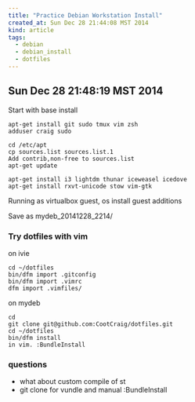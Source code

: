 ```yaml
---
title: "Practice Debian Workstation Install"
created_at: Sun Dec 28 21:44:08 MST 2014
kind: article
tags:
  - debian
  - debian_install
  - dotfiles
---
```



## Sun Dec 28 21:48:19 MST 2014

Start with base install

~~~~~~~~~~~~~~
apt-get install git sudo tmux vim zsh
adduser craig sudo

cd /etc/apt
cp sources.list sources.list.1
Add contrib,non-free to sources.list
apt-get update
~~~~~~~~~~~~~~

~~~~~~~~~~~~~~
apt-get install i3 lightdm thunar iceweasel icedove
apt-get install rxvt-unicode stow vim-gtk
~~~~~~~~~~~~~~

Running as virtualbox guest, os install guest additions

Save as mydeb_20141228_2214/

### Try dotfiles with vim

on ivie

~~~~~~~~~~~~~~
cd ~/dotfiles
bin/dfm import .gitconfig
bin/dfm import .vimrc
dfm import .vimfiles/
~~~~~~~~~~~~~~

on mydeb

~~~~~~~~~~~~~~
cd
git clone git@github.com:CootCraig/dotfiles.git
cd ~/dotfiles
bin/dfm install
in vim. :BundleInstall
~~~~~~~~~~~~~~


### questions

* what about custom compile of st
* git clone for vundle and manual :BundleInstall

